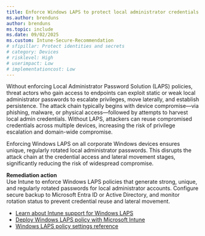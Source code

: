 ```yaml
---
title: Enforce Windows LAPS to protect local administrator credentials
ms.author: brenduns
author: brenduns
ms.topic: include
ms.date: 09/02/2025
ms.custom: Intune-Secure-Recommendation
# sfipillar: Protect identities and secrets
# category: Devices
# risklevel: High
# userimpact: Low
# implementationcost: Low
---
```

Without enforcing Local Administrator Password Solution (LAPS) policies, threat actors who gain access to endpoints can exploit static or weak local administrator passwords to escalate privileges, move laterally, and establish persistence. The attack chain typically begins with device compromise—via phishing, malware, or physical access—followed by attempts to harvest local admin credentials. Without LAPS, attackers can reuse compromised credentials across multiple devices, increasing the risk of privilege escalation and domain-wide compromise.

Enforcing Windows LAPS on all corporate Windows devices ensures unique, regularly rotated local administrator passwords. This disrupts the attack chain at the credential access and lateral movement stages, significantly reducing the risk of widespread compromise.

**Remediation action**  
Use Intune to enforce Windows LAPS policies that generate strong, unique, and regularly rotated passwords for local administrator accounts. Configure secure backup to Microsoft Entra ID or Active Directory, and monitor rotation status to prevent credential reuse and lateral movement.

- [Learn about Intune support for Windows LAPS](/intune/intune-service/protect/windows-laps-overview)
- [Deploy Windows LAPS policy with Microsoft Intune](/intune/intune-service/protect/windows-laps-policy)
- [Windows LAPS policy settings reference](/windows-server/identity/laps/laps-management-policy-settings)
